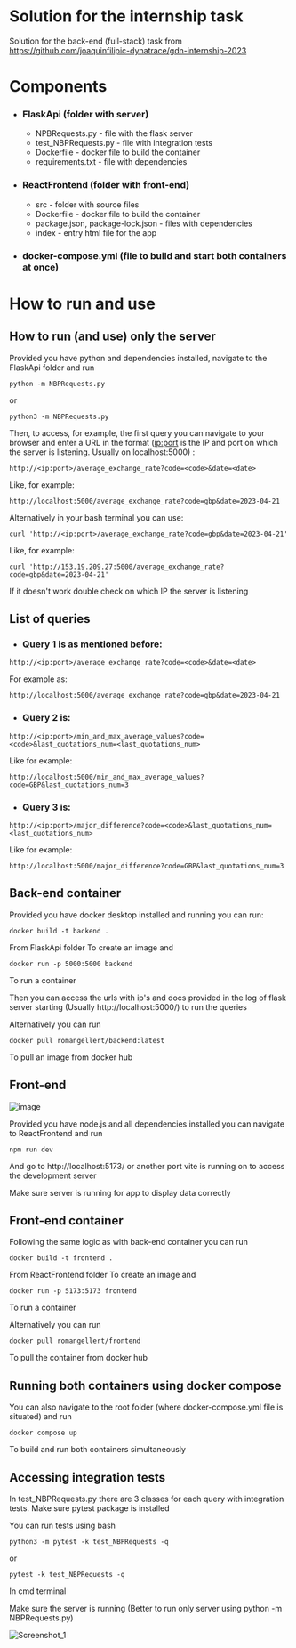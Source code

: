 # Solution for the internship task

Solution for the back-end (full-stack) task from https://github.com/joaquinfilipic-dynatrace/gdn-internship-2023 

# Components

- ### FlaskApi (folder with server)
    - NPBRequests.py - file with the flask server
    - test_NBPRequests.py - file with integration tests 
    - Dockerfile - docker file to build the container
    - requirements.txt - file with dependencies
- ### ReactFrontend (folder with front-end)
    - src - folder with source files
    - Dockerfile - docker file to build the container
    - package.json, package-lock.json - files with dependencies
    - index - entry html file for the app 
- ### docker-compose.yml (file to build and start both containers at once)

# How to run and use

 ## How to run (and use) only the server 

Provided you have python and dependencies installed, navigate to the FlaskApi folder and run
```
python -m NBPRequests.py 
```
or 
```
python3 -m NBPRequests.py 
```
Then, to access, for example, the first query you can navigate to your browser and enter a URL in the format (<ip:port> is the IP and port on which the server is listening. Usually on localhost:5000) :
```
http://<ip:port>/average_exchange_rate?code=<code>&date=<date>
```
Like, for example: 
```
http://localhost:5000/average_exchange_rate?code=gbp&date=2023-04-21
```
Alternatively in your bash terminal you can use:
```
curl 'http://<ip:port>/average_exchange_rate?code=gbp&date=2023-04-21'
```
Like, for example:
```
curl 'http://153.19.209.27:5000/average_exchange_rate?code=gbp&date=2023-04-21'
```
If it doesn't work double check on which IP the server is listening

 ## List of queries

- ### Query 1 is as mentioned before:
```
http://<ip:port>/average_exchange_rate?code=<code>&date=<date>
```
For example as:
```
http://localhost:5000/average_exchange_rate?code=gbp&date=2023-04-21
```

- ### Query 2 is:
```
http://<ip:port>/min_and_max_average_values?code=<code>&last_quotations_num=<last_quotations_num>
```
Like for example:
```
http://localhost:5000/min_and_max_average_values?code=GBP&last_quotations_num=3
```
- ### Query 3 is:
```
http://<ip:port>/major_difference?code=<code>&last_quotations_num=<last_quotations_num>
```
Like for example:
```
http://localhost:5000/major_difference?code=GBP&last_quotations_num=3
```

## Back-end container

Provided you have docker desktop installed and running you can run:
```
docker build -t backend .
```
From FlaskApi folder To create an image 
and 
```
docker run -p 5000:5000 backend
```
To run a container 

Then you can access the urls with ip's and docs provided in the log of flask server starting (Usually http://localhost:5000/) to run the queries 

Alternatively you can run 
```
docker pull romangellert/backend:latest
```
To pull an image from docker hub


## Front-end

![image](https://user-images.githubusercontent.com/87701714/234054256-53521e67-928a-454b-a6c4-99632f6d4df8.png)


Provided you have node.js and all dependencies installed you can navigate to ReactFrontend 
and run 
```
npm run dev
```
And go to http://localhost:5173/ or another port vite is running on to access the development server 

Make sure server is running for app to display data correctly 

## Front-end container 

Following the same logic as with back-end container you can run 
```
docker build -t frontend .
```
From ReactFrontend folder To create an image 
and 
```
docker run -p 5173:5173 frontend
```
To run a container 

Alternatively you can run 
```
docker pull romangellert/frontend
```
To pull the container from docker hub 

## Running both containers using docker compose

You can also navigate to the root folder (where docker-compose.yml file is situated) and run 
```
docker compose up
```
To build and run both containers simultaneously

## Accessing integration tests

In test_NBPRequests.py there are 3 classes for each query with integration tests.
Make sure pytest package is installed

You can run tests using bash
```
python3 -m pytest -k test_NBPRequests -q
```
or
```
pytest -k test_NBPRequests -q
```
In cmd terminal

Make sure the server is running (Better to run only server using python -m NBPRequests.py)

![Screenshot_1](https://user-images.githubusercontent.com/87701714/234053800-ba26fd93-09f5-4752-ae68-c2bd4071bc3d.png)



